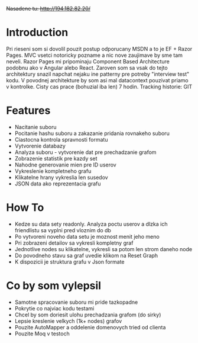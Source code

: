 ~~Nasadene tu: http://194.182.82.20/~~

# Introduction 
Pri rieseni som si dovolil pouzit postup odporucany MSDN a to je EF + Razor Pages. MVC vsetci notoricky pozname a nic nove zaujimave by sme tam neveli. Razor Pages mi pripominaju Component Based Architecture podobnu ako v Angular alebo React. Zaroven som sa vsak do tejto architektury snazil napchat nejaku ine patterny pre potreby "interview test" kodu. V povodnej architekture by som asi mal datacontext pouzivat priamo v kontrolke. Cisty cas prace (bohuzial iba len) 7 hodin. Tracking historie: GIT

# Features
* Nacitanie suboru
* Pocitanie hashu suboru a zakazanie pridania rovnakeho suboru
* Ciastocna kontrola spravnosti formatu
* Vytvorenie databazy
* Analyza suboru - vytvorenie dat pre prechadzanie grafom
* Zobrazenie statistik pre kazdy set
* Nahodne generovanie mien pre ID userov
* Vykreslenie kompletneho grafu
* Klikatelne hrany vykreslia len susedov
* JSON data ako reprezentacia grafu

# How To
* Kedze su data sety readonly. Analyza poctu userov a dlzka ich friendlistu sa vyplni pred vloznim do db
* Po vytvoreni noveho data setu je moznost menit jeho meno
* Pri zobrazeni detailov sa vykresli kompletny graf
* Jednotlive nodes su klikatelne, vykresli sa potom len strom daneho node
* Do povodneho stavu sa graf uvedie klikom na Reset Graph
* K dispozicii je struktura grafu v Json formate

# Co by som vylepsil
* Samotne spracovanie suboru mi pride tazkopadne
* Pokrytie co najviac kodu testami
* Chcel by som doriesit ulohu prechadzania grafom (do sirky)
* Lepsie kreslenie velkych (1k+ nodes) grafov
* Pouzite AutoMapper a oddelenie domenovych tried od clienta
* Pouzite Moq v testoch
